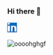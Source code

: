 ### Hi there 👋

<!--
**Lud2022/Lud2022** is a ✨ _special_ ✨ repository because its `README.md` (this file) appears on your GitHub profile.

Here are some ideas to get you started:

- 🔭 I’m currently working on ...
- 🌱 I’m currently learning ...
- 👯 I’m looking to collaborate on ...
- 🤔 I’m looking for help with ...
- 💬 Ask me about ...
- 📫 How to reach me: ...
- 😄 Pronouns: ...
- ⚡ Fun fact: ...
-->
[![ghghgf](https://github.com/Lud2022/Lud2022/blob/main/Link.png)
](https://www.linkedin.com/in/lyudmila-kubysheva-084993280)

![oooohghgf](https://te.me/LyudaKub)
